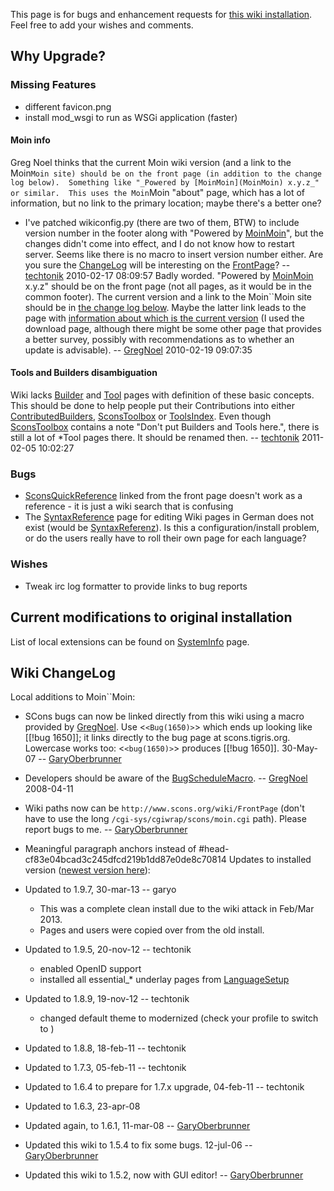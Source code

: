 
This page is for bugs and enhancement requests for [this wiki installation](SystemInfo). Feel free to add your wishes and comments. 


## Why Upgrade?


### Missing Features

* different favicon.png 
* install mod_wsgi to run as WSGi application (faster) 

#### Moin info

Greg Noel thinks that the current Moin wiki version (and a link to the Moin``Moin site) should be on the front page (in addition to the change log below).  Something like "_Powered by [MoinMoin](MoinMoin) x.y.z_" or similar.  This uses the Moin``Moin "about" page, which has a lot of information, but no link to the primary location; maybe there's a better one? 

* I've patched wikiconfig.py (there are two of them, BTW) to include version number in the footer along with "Powered by [MoinMoin](MoinMoin)", but the changes didn't come into effect, and I do not know how to restart server. Seems like there is no macro to insert version number either. Are you sure the [ChangeLog](ChangeLog) will be interesting on the [FrontPage](FrontPage)? -- [techtonik](techtonik) 2010-02-17 08:09:57 Badly worded.  "Powered by [MoinMoin](MoinMoin) x.y.z" should be on the front page (not all pages, as it would be in the common footer).  The current version and a link to the Moin``Moin site should be in [the change log below](WikiUpgrade).  Maybe the latter link leads to the page with [information about which is the current version](http://moinmo.in/MoinMoinDownload) (I used the download page, although there might be some other page that provides a better survey, possibly with recommendations as to whether an update is advisable). -- [GregNoel](GregNoel) 2010-02-19 09:07:35 

#### Tools and Builders disambiguation

Wiki lacks [Builder](Builder) and [Tool](Tool) pages with definition of these basic concepts. This should be done to help people put their Contributions into either [ContributedBuilders](ContributedBuilders), [SconsToolbox](SconsToolbox) or [ToolsIndex](ToolsIndex). Even though [SconsToolbox](SconsToolbox) contains a note "Don't put Builders and Tools here.", there is still a lot of *Tool pages there. It should be renamed then. -- [techtonik](techtonik) 2011-02-05 10:02:27 


### Bugs

* [SconsQuickReference](SconsQuickReference) linked from the front page doesn't work as a reference - it is just a wiki search that is confusing 
* The [SyntaxReference](SyntaxReference) page for editing Wiki pages in German does not exist (would be [SyntaxReferenz](SyntaxReferenz)). Is this a configuration/install problem, or do the users really have to roll their own page for each language? 

### Wishes

* Tweak irc log formatter to provide links to bug reports 

## Current modifications to original installation

List of local extensions can be found on [SystemInfo](SystemInfo) page. 


## Wiki ChangeLog

<a name="ChangeLog"></a> Local additions to Moin``Moin: 

* SCons bugs can now be linked directly from this wiki using a macro provided by [GregNoel](GregNoel).  Use <``<Bug(1650)>``> which ends up looking like [[!bug 1650]]; it links directly to the bug page at scons.tigris.org.  Lowercase works too: <``<bug(1650)>``> produces [[!bug 1650]]. 30-May-07 -- [GaryOberbrunner](GaryOberbrunner) 
* Developers should be aware of the [BugScheduleMacro](BugScheduleMacro). -- [GregNoel](GregNoel) 2008-04-11 
* Wiki paths now can be `http://www.scons.org/wiki/FrontPage` (don't have to use the long `/cgi-sys/cgiwrap/scons/moin.cgi` path).  Please report bugs to me.  -- [GaryOberbrunner](GaryOberbrunner) 
* Meaningful paragraph anchors instead of #head-cf83e04bcad3c245dfcd219b1dd87e0de8c70814 <span style="display:none">-- [techtonik](techtonik) 2011-02-18 06:29:25</span> 
Updates to installed version ([newest version here](http://moinmo.in/MoinMoinDownload)): 

* Updated to 1.9.7, 30-mar-13 -- garyo 
   * This was a complete clean install due to the wiki attack in Feb/Mar 2013. 
   * Pages and users were copied over from the old install. 
* Updated to 1.9.5, 20-nov-12 -- techtonik 
   * enabled OpenID support 
   * installed all essential_* underlay pages from [LanguageSetup](LanguageSetup) 
* Updated to 1.8.9, 19-nov-12 -- techtonik 
   * changed default theme to modernized (check your profile to switch to <Default>) 
* Updated to 1.8.8, 18-feb-11 -- techtonik 
* Updated to 1.7.3, 05-feb-11 -- techtonik 
* Updated to 1.6.4 to prepare for 1.7.x upgrade, 04-feb-11 -- techtonik 
* Updated to 1.6.3, 23-apr-08 
* Updated again, to 1.6.1, 11-mar-08 -- [GaryOberbrunner](GaryOberbrunner) 
* Updated this wiki to 1.5.4 to fix some bugs. 12-jul-06 -- [GaryOberbrunner](GaryOberbrunner) 
* Updated this wiki to 1.5.2, now with GUI editor! -- [GaryOberbrunner](GaryOberbrunner) 